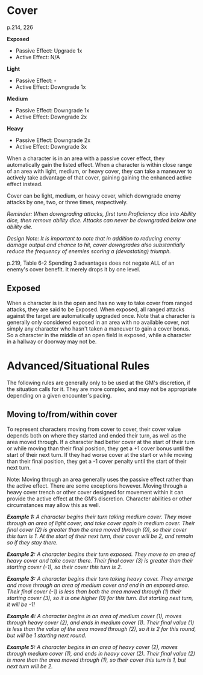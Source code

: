 # Cover 

p.214, 226

**Exposed**
* Passive Effect: Upgrade 1x
* Active Effect: N/A

**Light**
* Passive Effect: -
* Active Effect: Downgrade 1x

**Medium**
* Passive Effect: Downgrade 1x
* Active Effect: Downgrade 2x

**Heavy**
* Passive Effect: Downgrade 2x
* Active Effect: Downgrade 3x

When a character is in an area with a passive cover effect, they automatically gain the listed effect. When a character is within close range of an area with light, medium, or heavy cover, they can take a maneuver to actively take advantage of that cover, gaining gaining the enhanced active effect instead.

Cover can be light, medium, or heavy cover, which downgrade enemy attacks by one, two, or three times, respectively.

_Reminder: When downgrading attacks, first turn Proficiency dice into Ability dice, then remove ability dice. Attacks can never be downgraded below one ability die._

_Design Note: It is important to note that in addition to reducing enemy damage output and chance to hit, cover downgrades also substantially reduce the frequency of enemies scoring a (devastating) triumph._

p.219, Table 6-2
Spending 3 advantages does not negate ALL of an enemy's cover benefit. It merely drops it by one level.

## Exposed
When a character is in the open and has no way to take cover from ranged attacks, they are said to be Exposed. When exposed, all ranged attacks against the target are automatically upgraded once. Note that a character is generally only considered exposed in an area with no available cover, not simply any character who hasn't taken a maneuver to gain a cover bonus. So a character in the middle of an open field is exposed, while a character in a hallway or doorway may not be.

# Advanced/Situational Rules
The following rules are generally only to be used at the GM's discretion, if the situation calls for it. They are more complex, and may not be appropriate depending on a given encounter's pacing.

## Moving to/from/within cover
To represent characters moving from cover to cover, their cover value depends both on where they started and ended their turn, as well as the area moved through. If a character had better cover at the start of their turn or while moving than their final position, they get a +1 cover bonus until the start of their next turn. If they had worse cover at the start or while moving than their final position, they get a -1 cover penalty until the start of their next turn.

Note: Moving through an area generally uses the passive effect rather than the active effect. There are some exceptions however. Moving through a heavy cover trench or other cover designed for movement within it can provide the active effect at the GM’s discretion. Character abilities or other circumstances may allow this as well.

_**Example 1:** A character begins their turn taking medium cover. They move through an area of light cover, and take cover again in medium cover. Their final cover (2) is greater than the area moved through (0), so their cover this turn is 1. At the start of their next turn, their cover will be 2, and remain so if they stay there._

_**Example 2:** A character begins their turn exposed. They move to an area of heavy cover and take cover there. Their final cover (3) is greater than their starting cover (-1), so their cover this turn is 2._

_**Example 3:** A character begins their turn taking heavy cover. They emerge and move through an area of medium cover and end in an exposed area. Their final cover (-1) is less than both the area moved through (1) their starting cover (3), so it is one higher (0) for this turn. But starting next turn, it will be -1!_

_**Example 4:** A character begins in an area of medium cover (1), moves through heavy cover (2), and ends in medium cover (1). Their final value (1) is less than the value of the area moved through (2), so it is 2 for this round, but will be 1 starting next round._

_**Example 5:** A character begins in an area of heavy cover (2), moves through medium cover (1), and ends in heavy cover (2). Their final value (2) is more than the area moved through (1), so their cover this turn is 1, but next turn will be 2._
